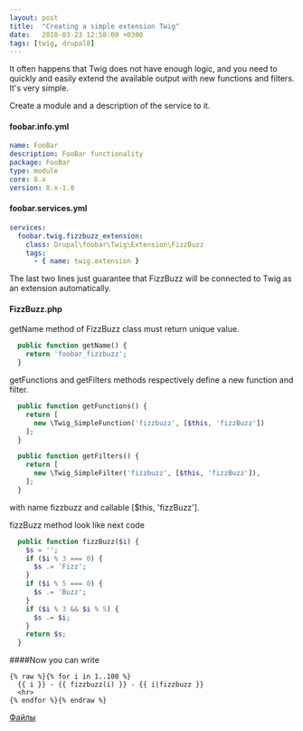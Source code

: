```yaml
---
layout: post
title:  "Creating a simple extension Twig"
date:   2018-03-23 12:58:00 +0300
tags: [twig, drupal8]
---
```

It often happens that Twig does not have enough logic, and you need to quickly and easily extend the available output with new functions and filters.
It's very simple.


Create a module and a description of the service to it.

#### foobar.info.yml
```yaml
name: FooBar
description: FooBar functionality
package: FooBar
type: module
core: 8.x
version: 8.x-1.0
```

#### foobar.services.yml
```yaml
services:
  foobar.twig.fizzbuzz_extension:
    class: Drupal\foobar\Twig\Extension\FizzBuzz
    tags:
      - { name: twig.extension }
```

The last two lines just guarantee that FizzBuzz will be connected to Twig as an extension automatically.

#### FizzBuzz.php

getName method of FizzBuzz class must return unique value.
```php
  public function getName() {
    return 'foobar_fizzbuzz';
  }
```
getFunctions and getFilters methods respectively define a new function and filter.
```php
  public function getFunctions() {
    return [
      new \Twig_SimpleFunction('fizzbuzz', [$this, 'fizzBuzz'])
    ];
  }

  public function getFilters() {
    return [
      new \Twig_SimpleFilter('fizzbuzz', [$this, 'fizzBuzz']),
    ];
  }
```
with name fizzbuzz and callable \[$this, 'fizzBuzz'].

fizzBuzz method look like next code
```php
  public function fizzBuzz($i) {
    $s = '';
    if ($i % 3 === 0) {
      $s .= 'Fizz';
    }
    if ($i % 5 === 0) {
      $s .= 'Buzz';
    }
    if ($i % 3 && $i % 5) {
      $s .= $i;
    }
    return $s;
  }
```

####Now you can write
```twig
{% raw %}{% for i in 1..100 %}
  {{ i }} - {{ fizzbuzz(i) }} - {{ i|fizzbuzz }}
  <hr>
{% endfor %}{% endraw %}
```

[Файлы](https://github.com/Punk-UnDeaD/Punk-UnDeaD.github.io/tree/master/_files/2018-03-22-Simple%20twig%20extention.files)